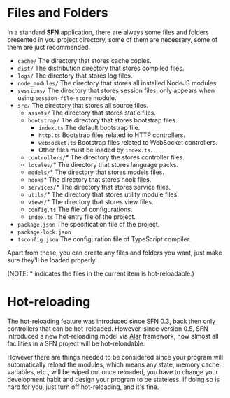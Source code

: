 <!-- title: Structure; order: 2 -->
# Files and Folders

In a standard **SFN** application, there are always some files and folders 
presented in you project directory, some of them are necessary, some of them are 
just recommended.

- `cache/` The directory that stores cache copies.
- `dist/` The distribution directory that stores compiled files.
- `logs/` The directory that stores log files.
- `node_modules/` The directory that stores all installed NodeJS modules.
- `sessions/` The directory that stores session files, only appears when using 
    `session-file-store` module.
- `src/` The directory that stores all source files.
    - `assets/` The directory that stores static files.
    - `bootstrap/` The directory that stores bootstrap files.
        - `index.ts` The default bootstrap file.
        - `http.ts` Bootstrap files related to HTTP controllers.
        - `websocket.ts` Bootstrap files related to WebSocket controllers.
        - Other files must be loaded by `index.ts`.
    - `controllers/`* The directory the stores controller files.
    - `locales/`* The directory that stores language packs.
    - `models/`* The directory that stores models files.
    - `hooks`* The directory that stores hook files. 
    - `services/`* The directory that stores service files.
    - `utils/`* The directory that stores utility module files.
    - `views/`* The directory that stores view files.
    - `config.ts` The file of configurations.
    - `index.ts` The entry file of the project.
- `package.json` The specification file of the project.
- `package-lock.json`
- `tsconfig.json` The configuration file of TypeScript compiler.

Apart from these, you can create any files and folders you want, just make 
sure they'll be loaded properly.

(NOTE: * indicates the files in the current item is hot-reloadable.)

# Hot-reloading

The hot-reloading feature was introduced since SFN 0.3, back then only 
controllers that can be hot-reloaded. However, since version 0.5, SFN introduced
a new hot-reloading model via [Alar](https://github.com/hyurl/alar) framework,
now almost all facilities in a SFN project will be hot-reloadable.

However there are things needed to be considered since your program will
automatically reload the modules, which means any state, memory cache, variables,
etc., will be wiped out once reloaded, you have to change your development habit
and design your program to be stateless. If doing so is hard for you, just turn
off hot-reloading, and it's fine.
